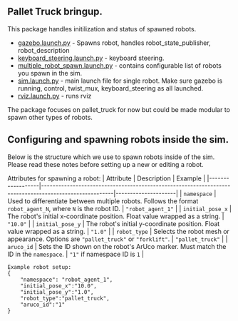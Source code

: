 ## Pallet Truck bringup.

This package handles initilization and status of spawned robots. 


- [gazebo.launch.py](launch/gazebo.launch.py) - Spawns robot, handles robot_state_publisher, robot_description 
- [keyboard_steering.launch.py](launch/keyboard_steering.launch.py) - keyboard steering. 
- [multiple_robot_spawn.launch.py](launch/multiple_robot_spawn.launch.py) - contains configurable list of robots you spawn in the sim. <br>
- [sim.launch.py](launch/sim.launch.py) - main launch file for single robot. Make sure gazebo is running, control, twist_mux, keyboard_steering as all launched.
- [rviz.launch.py](launch/rviz.launch.py) - runs rviz


The package focuses on pallet_truck for now but could be made modular to spawn other types of robots.

## Configuring and spawning robots inside the sim.

Below is the structure which we use to spawn robots inside of the sim. Please read these notes before setting up a new or editing a robot.  



Attributes for spawning a robot: 
| Attribute        | Description                                                                                           | Example             |
|------------------|-------------------------------------------------------------------------------------------------------|---------------------|
| `namespace`      | Used to differentiate between multiple robots. Follows the format `robot_agent_N`, where `N` is the robot ID. | `"robot_agent_1"`   |
| `initial_pose_x` | The robot's initial x-coordinate position. Float value wrapped as a string.                          | `"10.0"`            |
| `initial_pose_y` | The robot's initial y-coordinate position. Float value wrapped as a string.                          | `"1.0"`             |
| `robot_type`     | Selects the robot mesh or appearance. Options are `"pallet_truck"` or `"forklift"`.                 | `"pallet_truck"`    |
| `aruco_id`       | Sets the ID shown on the robot's ArUco marker. Must match the ID in the `namespace`.                | `"1"` if namespace ID is `1`               |

```
Example robot setup:
{
    "namespace": "robot_agent_1", 
    "initial_pose_x":"10.0", 
    "initial_pose_y":"1.0", 
    "robot_type":"pallet_truck", 
    "aruco_id":"1"
}

```

